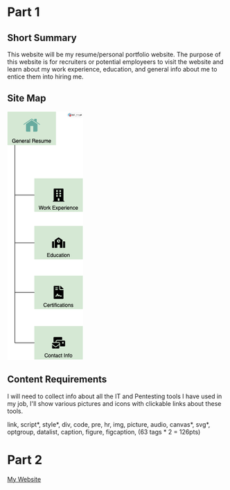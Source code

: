 # Part 1
## Short Summary
This website will be my resume/personal portfolio website. The purpose of this website 
is for recruiters or potential employeers to visit the website and learn about 
my work experience, education, and general info about me to entice them into 
hiring me. 
## Site Map
![Website diagram](<Simple Website Sitemap.png>)
## Content Requirements
I will need to collect info about all the IT and Pentesting tools I have used 
in my job, I'll show various pictures and icons with clickable links about 
these tools. 

link, script*, style*,   div,   code, pre, hr,  img, picture, audio,  canvas*, svg*,  optgroup,  datalist, caption, figure, figcaption,   (63 tags * 2 = 126pts)

# Part 2
[My Website](https://melodic-faloodeh-d816f5.netlify.app/)